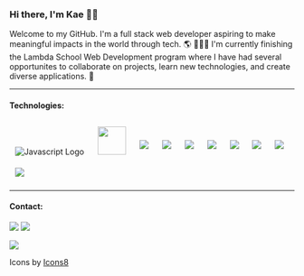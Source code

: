 ### Hi there, I'm Kae 👋🏽


Welcome to my GitHub. I'm a full stack web developer aspiring to make meaningful impacts in the world through tech. 🌎 👩🏽‍💻 I'm currently finishing the Lambda School Web Development program where I have had several opportunites to collaborate on projects, learn new technologies, and create diverse applications. 🧩

---
#### Technologies:
<div>
<img style="margin: 10px" src="https://img.icons8.com/color/48/000000/javascript.png" alt="Javascript Logo"/>
<img style="margin: 10px" height="50px" src="https://img.icons8.com/plasticine/100/000000/react.png"/>
<img style="margin: 10px" src="https://img.icons8.com/color/48/000000/html-5.png"/>
<img style="margin: 10px" src="https://img.icons8.com/color/48/000000/css3.png"/>
<img style="margin: 10px" src="https://img.icons8.com/color/48/000000/nodejs.png"/>
<img style="margin: 10px" src="https://img.icons8.com/color/48/000000/python.png"/>
<img style="margin: 10px" src="https://img.icons8.com/fluent/48/000000/visual-studio-code-2019.png"/>
<img style="margin: 10px" src="https://img.icons8.com/color/48/000000/git.png"/>
<img style="margin: 10px" src="https://img.icons8.com/ios-filled/50/000000/mysql-logo.png"/>
<img style="margin: 10px" src="https://img.icons8.com/color/48/000000/postgreesql.png"/>
</div>

---
#### Contact:
[<img src="https://img.icons8.com/clouds/100/000000/apple-mail.png"/>](mailto:sonja.k.benton@gmail.com)
[<img src="https://img.icons8.com/clouds/100/000000/linkedin.png"/>](https://www.linkedin.com/in/kae-benton/)


<img src="https://github-readme-stats.vercel.app/api/top-langs/?username=sokaeb&layout=compact" />


Icons by <a href="https://icons8.com/icon/GNO9f2CARaea/mail" target="_blank">Icons8</a>
